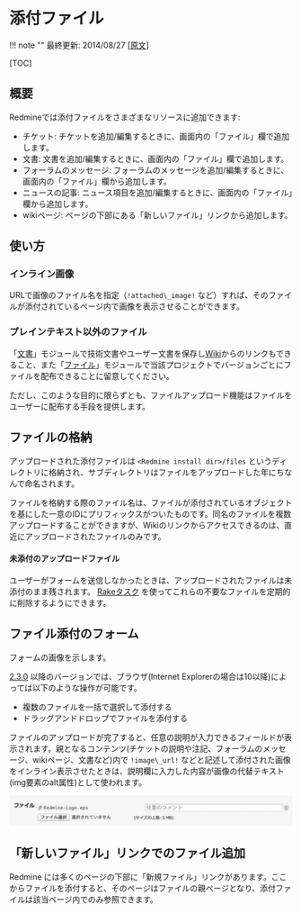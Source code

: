 添付ファイル
============

!!! note ""
    最終更新: 2014/08/27
    [[原文](http://www.redmine.org/projects/redmine/wiki/RedmineFiles/8)]

[TOC]

概要
----

Redmineでは添付ファイルをさまざまなリソースに追加できます:

-   チケット: チケットを追加/編集するときに、画面内の「ファイル」欄で追加します。
-   文書: 文書を追加/編集するときに、画面内の「ファイル」欄で追加します。
-   フォーラムのメッセージ: フォーラムのメッセージを追加/編集するときに、画面内の「ファイル」欄から追加します。
-   ニュースの記事: ニュース項目を追加/編集するときに、画面内の「ファイル」欄から追加します。
-   wikiページ: ページの下部にある「新しいファイル」リンクから追加します。

使い方
------

### インライン画像

URLで画像のファイル名を指定（`!attached\_image!` など）すれば、そのファイルが添付されているページ内で画像を表示させることができます。

### プレインテキスト以外のファイル

「[文書](RedmineDocuments)」モジュールで技術文書やユーザー文書を保存し[Wiki](RedmineWikis)からのリンクもできること、また「[ファイル](RedmineFiles)」モジュールで当該プロジェクトでバージョンごとにファイルを配布できることに留意してください。

ただし、このような目的に限らずとも、ファイルアップロード機能はファイルをユーザーに配布する手段を提供します。

ファイルの格納
--------------

アップロードされた添付ファイルは `<Redmine install dir>/files` というディレクトリに格納され、サブディレクトリはファイルをアップロードした年にちなんで命名されます。

ファイルを格納する際のファイル名は、ファイルが添付されているオブジェクトを基にした一意のIDにプリフィックスがついたものです。同名のファイルを複数アップロードすることができますが、Wikiのリンクからアクセスできるのは、直近にアップロードされたファイルのみです。

#### 未添付のアップロードファイル

ユーザーがフォームを送信しなかったときは、アップロードされたファイルは未添付のまま残されます。 [Rakeタスク](RedmineRake) を使ってこれらの不要なファイルを定期的に削除するようにできます。

ファイル添付のフォーム
----------------------

フォームの画像を示します。

[2.3.0](http://www.redmine.org/versions/60) 以降のバージョンでは、ブラウザ(Internet Explorerの場合は10以降)によっては以下のような操作が可能です。

-   複数のファイルを一括で選択して添付する
-   ドラッグアンドドロップでファイルを添付する

ファイルのアップロードが完了すると、任意の説明が入力できるフィールドが表示されます。親となるコンテンツ(チケットの説明や注記、フォーラムのメッセージ、wikiページ、文書など)内で `!image\_url!` などと記述して添付された画像をインライン表示させたときは、説明欄に入力した内容が画像の代替テキスト(img要素のalt属性)として使われます。

![](RedmineAttachedFiles/UploadFile.png)

「新しいファイル」リンクでのファイル追加
----------------------------------------

Redmine には多くのページの下部に「新規ファイル」リンクがあります。ここからファイルを添付すると、そのページはファイルの親ページとなり、添付ファイルは該当ページ内でのみ参照できます。
